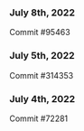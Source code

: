 ### July 8th, 2022

Commit #95463

### July 5th, 2022

Commit #314353


### July 4th, 2022

Commit #72281

